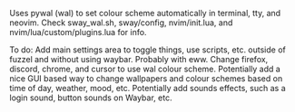 Uses pywal (wal) to set colour scheme automatically in terminal, tty, and neovim. Check sway_wal.sh, sway/config, nvim/init.lua, and nvim/lua/custom/plugins.lua for info. 

To do: 
Add main settings area to toggle things, use scripts, etc. outside of fuzzel and without using waybar. Probably with eww.
Change firefox, discord, chrome, and cursor to use wal colour scheme. 
Potentially add a nice GUI based way to change wallpapers and colour schemes based on time of day, weather, mood, etc.
Potentially add sounds effects, such as a login sound, button sounds on Waybar, etc.
